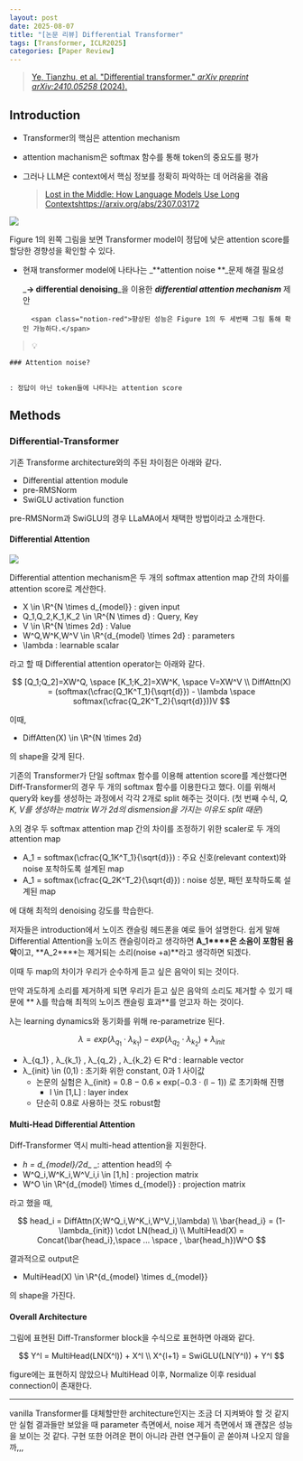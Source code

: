 ```yaml
---
layout: post
date: 2025-08-07
title: "[논문 리뷰] Differential Transformer"
tags: [Transformer, ICLR2025]
categories: [Paper Review]
---
```


> [Ye, Tianzhu, et al. "Differential transformer." ](https://arxiv.org/abs/2410.05258)[_arXiv preprint arXiv:2410.05258_](https://arxiv.org/abs/2410.05258)[ (2024).](https://arxiv.org/abs/2410.05258)



## Introduction

- Transformer의 핵심은 attention mechanism
- attention machanism은 softmax 함수를 통해 token의 중요도를 평가
- 그러나 LLM은 context에서 핵심 정보를 정확히 파악하는 데 어려움을 겪음

	> [Lost in the Middle: How Language Models Use Long Contextshttps://arxiv.org/abs/2307.03172](https://arxiv.org/abs/2307.03172)


![](https://prod-files-secure.s3.us-west-2.amazonaws.com/542b861c-36a8-4051-84e5-8804b6728dba/9083ea56-691a-4752-ae26-47f403431ac8/image.png?X-Amz-Algorithm=AWS4-HMAC-SHA256&X-Amz-Content-Sha256=UNSIGNED-PAYLOAD&X-Amz-Credential=ASIAZI2LB466QR4GN3K3%2F20250928%2Fus-west-2%2Fs3%2Faws4_request&X-Amz-Date=20250928T170101Z&X-Amz-Expires=3600&X-Amz-Security-Token=IQoJb3JpZ2luX2VjEDYaCXVzLXdlc3QtMiJGMEQCIDp%2Bg4Vue1YFUABiXGyi5oJSPjhJ0cv5T1Wa9ygYEgXGAiAk0G%2FSkU52cdgNS37v%2FmUmc6HmXcH3VwxuV5YpxNhJzCqIBAi%2F%2F%2F%2F%2F%2F%2F%2F%2F%2F%2F8BEAAaDDYzNzQyMzE4MzgwNSIM%2B4c94bnI%2FRPICFuKKtwDQjpUP2bQToH1R8TTwX24CQjByXjk2bfR5yEXuRcwbxSR7vODGBdSdGR6HyPZU6BRRm3aoOFLAVnxivdzttrX61H7SmgiQBI%2FqTqMKpoiYF35w0O58aYBu%2BeTD87i34822WU7EMi2UJkLob4dTe7TNzuQkFUSRIceCSerpX7LcGUxeM5G35%2BzaotBAC4bVjMJf4xZBb7%2FAJFqBqHSfpEmH%2FsGIQcax%2BikqUvTGsswowFpEbHN7R3EPmHz1wja3xPtueRnSiIPXBBG7FpoWrJ4WyqyHnxjOQYDQho2c0WwgDdbLvn2B4q7dQZI615yar0cYIJBQkWk305MaSN%2FJt5l8bNRSqiBb5ufUNzyyOuZ%2FbpNpsW7y%2FiaUo%2F9aM63DWMQvQJzAGTUhlLjqFu0c%2BHm1NM7DlwABEPVCXg3LCesCH2YdGRdNv4g5IcczC%2BJG2%2B%2B7bQ%2FPhDUz2fjU7h7l9QfogocJtLZLx41Mq9jBNvTDUzLRA9kgIGAOfRJ%2FVjpPyyvHQI2USsxEWh%2BALxGB1nFHQdZhLqRjFJlZ68cKDuZJPIbwURqSjD13zgPniJrclastcK%2BBDLAK%2F%2FsWxaE%2BFoneRSGwx6aGgIATD%2BQuuzcF9JPmv%2B%2FEfllg9Muh8Qw1e%2FkxgY6pgG2Hh09QUcDb3hZTfKqsoBrjMb%2BM3ZI19dE3mzNT37GJM0KWy30AxlU1Aslmz7TXwmScWL%2Feb3iCDXwJdtDrhF5UjB2qQmFaB%2B4gZOeQ7ciJ093%2FlL44SVIzqlIfJY2D8N7gzvSn8aLGje5apmjTbZ0cIqOAHd%2FB6rUGCbcGGdwU%2BVBBoSkFEogm%2BxlabhEvihpNl07wkqJtAfm8f%2BnSuUXWNukZPCm&X-Amz-Signature=3feff1062cb1932537cfb3a0906799a9ff6b83f2135d0973cfd5f1ba74169aee&X-Amz-SignedHeaders=host&x-amz-checksum-mode=ENABLED&x-id=GetObject)


Figure 1의 왼쪽 그림을 보면 Transformer model이 정답에 낮은 attention score를 할당한 경향성을 확인할 수 있다.

- 현재 transformer model에 나타나는 _**attention noise **_문제 해결 필요성

	_**→ differential denoising**_을 이용한 _**differential attention mechanism**_ 제안


		<span class="notion-red">향상된 성능은 Figure 1의 두 세번째 그림 통해 확인 가능하다.</span>


> 💡 


	### Attention noise?


	: 정답이 아닌 token들에 나타나는 attention score



## Methods



### Differential-Transformer


기존 Transforme architecture와의 주된 차이점은 아래와 같다.

- Differential attention module
- pre-RMSNorm
- SwiGLU activation function

pre-RMSNorm과 SwiGLU의 경우 LLaMA에서 채택한 방법이라고 소개한다.



#### Differential Attention


![](https://prod-files-secure.s3.us-west-2.amazonaws.com/542b861c-36a8-4051-84e5-8804b6728dba/116d70b2-1963-4810-9167-f4c7d8a06e8f/image.png?X-Amz-Algorithm=AWS4-HMAC-SHA256&X-Amz-Content-Sha256=UNSIGNED-PAYLOAD&X-Amz-Credential=ASIAZI2LB466QR4GN3K3%2F20250928%2Fus-west-2%2Fs3%2Faws4_request&X-Amz-Date=20250928T170101Z&X-Amz-Expires=3600&X-Amz-Security-Token=IQoJb3JpZ2luX2VjEDYaCXVzLXdlc3QtMiJGMEQCIDp%2Bg4Vue1YFUABiXGyi5oJSPjhJ0cv5T1Wa9ygYEgXGAiAk0G%2FSkU52cdgNS37v%2FmUmc6HmXcH3VwxuV5YpxNhJzCqIBAi%2F%2F%2F%2F%2F%2F%2F%2F%2F%2F%2F8BEAAaDDYzNzQyMzE4MzgwNSIM%2B4c94bnI%2FRPICFuKKtwDQjpUP2bQToH1R8TTwX24CQjByXjk2bfR5yEXuRcwbxSR7vODGBdSdGR6HyPZU6BRRm3aoOFLAVnxivdzttrX61H7SmgiQBI%2FqTqMKpoiYF35w0O58aYBu%2BeTD87i34822WU7EMi2UJkLob4dTe7TNzuQkFUSRIceCSerpX7LcGUxeM5G35%2BzaotBAC4bVjMJf4xZBb7%2FAJFqBqHSfpEmH%2FsGIQcax%2BikqUvTGsswowFpEbHN7R3EPmHz1wja3xPtueRnSiIPXBBG7FpoWrJ4WyqyHnxjOQYDQho2c0WwgDdbLvn2B4q7dQZI615yar0cYIJBQkWk305MaSN%2FJt5l8bNRSqiBb5ufUNzyyOuZ%2FbpNpsW7y%2FiaUo%2F9aM63DWMQvQJzAGTUhlLjqFu0c%2BHm1NM7DlwABEPVCXg3LCesCH2YdGRdNv4g5IcczC%2BJG2%2B%2B7bQ%2FPhDUz2fjU7h7l9QfogocJtLZLx41Mq9jBNvTDUzLRA9kgIGAOfRJ%2FVjpPyyvHQI2USsxEWh%2BALxGB1nFHQdZhLqRjFJlZ68cKDuZJPIbwURqSjD13zgPniJrclastcK%2BBDLAK%2F%2FsWxaE%2BFoneRSGwx6aGgIATD%2BQuuzcF9JPmv%2B%2FEfllg9Muh8Qw1e%2FkxgY6pgG2Hh09QUcDb3hZTfKqsoBrjMb%2BM3ZI19dE3mzNT37GJM0KWy30AxlU1Aslmz7TXwmScWL%2Feb3iCDXwJdtDrhF5UjB2qQmFaB%2B4gZOeQ7ciJ093%2FlL44SVIzqlIfJY2D8N7gzvSn8aLGje5apmjTbZ0cIqOAHd%2FB6rUGCbcGGdwU%2BVBBoSkFEogm%2BxlabhEvihpNl07wkqJtAfm8f%2BnSuUXWNukZPCm&X-Amz-Signature=ccfc8a5c8df53d74be64e111fb0601fec04dc6b30a13ebd0edfbaf8529550141&X-Amz-SignedHeaders=host&x-amz-checksum-mode=ENABLED&x-id=GetObject)


Differential attention mechanism은 두 개의 softmax attention map 간의 차이를 attention score로 계산한다.

- X \in \R^{N \times d\_{model}} : given input
- Q\_1,Q\_2,K\_1,K\_2 \in \R^{N \times d} : Query, Key
- V \in \R^{N \times 2d} : Value
- W^Q,W^K,W^V \in \R^{d\_{model} \times 2d} : parameters
- \lambda : learnable scalar

라고 할 때 Differential attention operator는 아래와 같다.


$$
[Q_1;Q_2]=XW^Q, \space [K_1;K_2]=XW^K, \space V=XW^V \\
DiffAttn(X) = (softmax(\cfrac{Q_1K^T_1}{\sqrt{d}}) - \lambda \space softmax(\cfrac{Q_2K^T_2}{\sqrt{d}}))V
$$


이때,

- DiffAtten(X) \in \R^{N \times 2d}

의 shape을 갖게 된다.


기존의 Transformer가 단일 softmax 함수를 이용해 attention score를 계산했다면 Diff-Transformer의 경우 두 개의 softmax 함수를 이용한다고 했다. 이를 위해서 query와 key를 생성하는 과정에서 각각 2개로 split 해주는 것이다. <span class="notion-red">(첫 번째 수식, </span><span class="notion-red">_Q, K, V를 생성하는 matrix W가 2d의 dismension을 가지는 이유도 split 때문_</span><span class="notion-red">)</span>


 λ의 경우 두 softmax attention map 간의 차이를 조정하기 위한 scaler로 두 개의 attention map

- A\_1 = softmax(\cfrac{Q\_1K^T\_1}{\sqrt{d}}) : 주요 신호(relevant context)와 noise 포착하도록 설계된 map
- A\_1 = softmax(\cfrac{Q\_2K^T\_2}{\sqrt{d}}) : noise 성분, 패턴 포착하도록 설계된 map 

에 대해 최적의 denoising 강도를 학습한다.


저자들은 introduction에서 노이즈 캔슬링 헤드폰을 예로 들어 설명한다. 쉽게 말해 Differential Attention을 노이즈 캔슬링이라고 생각하면 **A\_1****은 소음이 포함된 음악**이고, **A\_2****는 제거되는 소리(noise +a)**라고 생각하면 되겠다. 


이때 두 map의 차이가 우리가 순수하게 듣고 싶은 음악이 되는 것이다. 


만약 과도하게 소리를 제거하게 되면 우리가 듣고 싶은 음악의 소리도 제거할 수 있기 때문에 ** λ를 학습해 최적의 노이즈 캔슬링 효과**를 얻고자 하는 것이다.


λ는 learning dynamics와 동기화를 위해 re-parametrize 된다.


$$
\lambda = exp(\lambda_{q_1} \cdot \lambda_{k_1}) - exp(\lambda_{q_2} \cdot \lambda_{k_2}) + \lambda_{init}
$$

- λ\_{q\_1} , λ\_{k\_1} , λ\_{q\_2} , λ\_{k\_2} ∈ R^d : learnable vector
- λ\_{init} \in (0,1) : 초기화 위한 constant, 0과 1 사이값
	- 논문의 실험은 λ\_{init} = 0.8 − 0.6 × exp(−0.3 · (l − 1)) 로 초기화해 진행
		- l \in [1,L] : layer index
	- 단순히 0.8로 사용하는 것도 robust함


#### **Multi-Head Differential Attention**


Diff-Transformer 역시 multi-head attention을 지원한다.

- _h = d\_{model}/2d__ _: attention head의 수
- W^Q\_i,W^K\_i,W^V\_i,i \in [1,h] : projection matrix
- W^O \in \R^{d\_{model} \times d\_{model}} : projection matrix

라고 했을 때,


$$
head_i = DiffAttn(X;W^Q_i,W^K_i,W^V_i,\lambda) \\
\bar{head_i} = (1-\lambda_{init}) \cdot LN(head_i) \\
MultiHead(X) = Concat(\bar{head_i},\space ... \space , \bar{head_h})W^O
$$


결과적으로 output은

- MultiHead(X) \in \R^{d\_{model} \times d\_{model}}

의 shape을 가진다.



#### Overall Architecture


그림에 표현된 Diff-Transformer block을 수식으로 표현하면 아래와 같다.


$$
Y^l = MultiHead(LN(X^l)) + X^l \\
X^{l+1} = SwiGLU(LN(Y^l)) + Y^l
$$


figure에는 표현하지 않았으나 MultiHead 이후, Normalize 이후 residual connection이 존재한다.


---


vanilla Transformer를 대체할만한 architecture인지는 조금 더 지켜봐야 할 것 같지만 실험 결과들만 보았을 때 parameter 측면에서, noise 제거 측면에서 꽤 괜찮은 성능을 보이는 것 같다. 구현 또한 어려운 편이 아니라 관련 연구들이 곧 쏟아져 나오지 않을까,,,

